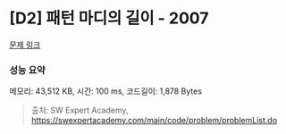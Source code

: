 # [D2] 패턴 마디의 길이 - 2007 

[문제 링크](https://swexpertacademy.com/main/code/problem/problemDetail.do?contestProbId=AV5P1kNKAl8DFAUq) 

### 성능 요약

메모리: 43,512 KB, 시간: 100 ms, 코드길이: 1,878 Bytes



> 출처: SW Expert Academy, https://swexpertacademy.com/main/code/problem/problemList.do